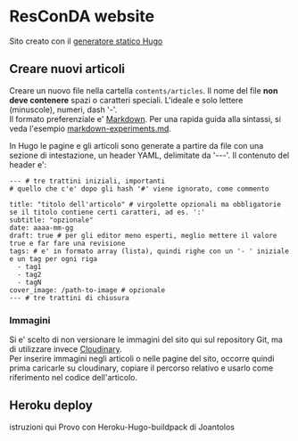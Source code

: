 # ResConDA website

Sito creato con il [generatore statico Hugo](https://gohugo.io/)

## Creare nuovi articoli

Creare un nuovo file nella cartella `contents/articles`. 
Il nome del file **non deve contenere** spazi o caratteri speciali. L'ideale e solo lettere (minuscole), numeri, dash '-'.  
Il formato preferenziale e' [Markdown](https://github.com/markdown-it/markdown-it). Per una rapida guida alla sintassi, si veda l'esempio [markdown-experiments.md](content/articles/markdown-experiments.md).

In Hugo le pagine e gli articoli sono generate a partire da file con una sezione di intestazione, un header YAML, delimitate da '---'. Il contenuto del header e':
```
--- # tre trattini iniziali, importanti
# quello che c'e' dopo gli hash '#' viene ignorato, come commento

title: "titolo dell'articolo" # virgolette opzionali ma obbligatorie se il titolo contiene certi caratteri, ad es. ':'
subtitle: "opzionale"
date: aaaa-mm-gg
draft: true # per gli editor meno esperti, meglio mettere il valore true e far fare una revisione
tags: # e' in formato array (lista), quindi righe con un '- ' iniziale e un tag per ogni riga
  - tag1
  - tag2
  - tagN
cover_image: /path-to-image # opzionale
--- # tre trattini di chiusura
```

### Immagini

Si e' scelto di non versionare le immagini del sito qui sul repository Git, ma di utilizzare invece [Cloudinary](https://cloudinary.com/).  
Per inserire immagini negli articoli o nelle pagine del sito, occorre quindi prima caricarle su cloudinary, copiare il percorso relativo e usarlo come riferimento nel codice dell'articolo.

## Heroku deploy

istruzioni qui
Provo con Heroku-Hugo-buildpack di Joantolos
